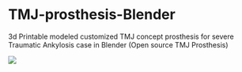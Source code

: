 # TMJ-prosthesis-Blender
3d Printable modeled customized TMJ concept prosthesis for severe Traumatic Ankylosis case in Blender
(Open source TMJ Prosthesis)

![](https://github.com/basharbme/TMJ-prosthesis-Blender/tree/master/IMAGES%20blender)
